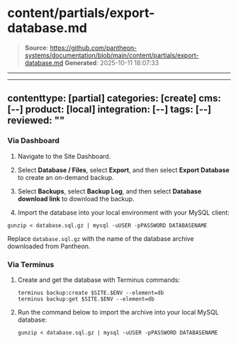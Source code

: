 # content/partials/export-database.md

> **Source**: https://github.com/pantheon-systems/documentation/blob/main/content/partials/export-database.md
> **Generated**: 2025-10-11 18:07:33

---

---
contenttype: [partial]
categories: [create]
cms: [--]
product: [local]
integration: [--]
tags: [--]
reviewed: ""
---

### Via Dashboard

1. Navigate to the Site Dashboard.

1. Select **Database / Files**, select **Export**, and then select **Export Database** to create an on-demand backup.

1. Select **Backups**, select **Backup Log**, and then select **Database download link** to download the backup.

1. Import the database into your local environment with your MySQL client:

  ```bash{promptUser: user}
  gunzip < database.sql.gz | mysql -uUSER -pPASSWORD DATABASENAME
  ```

  <Alert title="Note" type="info">

  Replace `database.sql.gz` with the name of the database archive downloaded from Pantheon.

  </Alert>

### Via Terminus

1. Create and get the database with Terminus commands:

    ```bash{promptUser: user}
    terminus backup:create $SITE.$ENV --element=db
    terminus backup:get $SITE.$ENV --element=db
    ```

1. Run the command below to import the archive into your local MySQL database:

    ```bash{promptUser: user}
    gunzip < database.sql.gz | mysql -uUSER -pPASSWORD DATABASENAME
    ```
